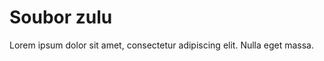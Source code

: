 Soubor zulu
===========

Lorem ipsum dolor sit amet, consectetur adipiscing elit.
Nulla eget massa.

